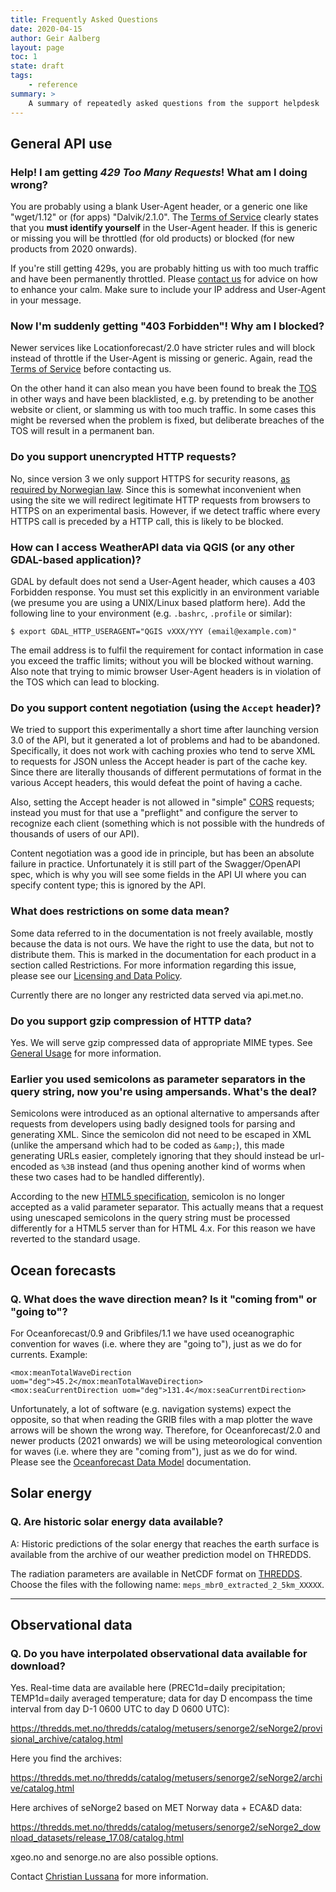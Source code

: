 ```yaml
---
title: Frequently Asked Questions
date: 2020-04-15
author: Geir Aalberg
layout: page
toc: 1
state: draft
tags:
    - reference
summary: >
    A summary of repeatedly asked questions from the support helpdesk
---
```


## General API use

### Help! I am getting *429 Too Many Requests*! What am I doing wrong?

You are probably using a blank User-Agent header, or a generic one like
"wget/1.12" or (for apps) "Dalvik/2.1.0".
The [Terms of Service](./TermsOfService) clearly states that you **must
identify yourself** in the User-Agent header. If this is generic or missing
you will be throttled (for old products) or blocked (for new products from 2020
onwards).

If you're still getting 429s, you are probably hitting us with too much traffic
and have been permanently throttled. Please [contact us](./support) for advice
on how to enhance your calm. Make sure to include your IP address and User-Agent
in your message.

### Now I'm suddenly getting "403 Forbidden"! Why am I blocked?

Newer services like Locationforecast/2.0 have stricter rules and will
block instead of throttle if the User-Agent is missing or generic.
Again, read the [Terms of Service](./TermsOfService) before contacting us.

On the other hand it can also mean you have been found to break the
[TOS](./TermsOfService) in other ways and have been blacklisted, e.g.
by pretending to be another website or client, or slamming us with too
much traffic. In some cases this might be reversed when the problem is fixed,
but deliberate breaches of the TOS will result in a permanent ban.

### Do you support unencrypted HTTP requests?

No, since version 3 we only support HTTPS for security reasons,
[as required by Norwegian law](https://lovdata.no/dokument/SF/forskrift/2013-04-05-959).
Since this is somewhat inconvenient when using the site we will redirect
legitimate HTTP requests from browsers to HTTPS on an experimental basis.
However, if we detect traffic where every HTTPS call is preceded by a HTTP call,
this is likely to be blocked.

### How can I access WeatherAPI data via QGIS (or any other GDAL-based application)?

GDAL by default does not send a User-Agent header, which causes a 403 Forbidden response.
You must set this explicitly in an environment variable (we presume you are using a
UNIX/Linux based platform here). Add the following line to your environment (e.g. `.bashrc`,
`.profile` or similar):

    $ export GDAL_HTTP_USERAGENT="QGIS vXXX/YYY (email@example.com)"

The email address is to fulfil the requirement for contact information in case you
exceed the traffic limits; without you will be blocked without warning. Also note
that trying to mimic browser User-Agent headers is in violation of the TOS which
can lead to blocking.

### Do you support content negotiation (using the `Accept` header)?

We tried to support this experimentally a short time after launching
version 3.0 of the API, but it generated a lot of problems and had to
be abandoned. Specifically, it does not work with caching proxies who
tend to serve XML to requests for JSON unless the Accept header is part
of the cache key. Since there are literally thousands of different
permutations of format in the various Accept headers, this would defeat
the point of having a cache.

Also, setting the Accept header is not allowed in "simple"
[CORS](https://developer.mozilla.org/en-US/docs/Web/HTTP/CORS) requests;
instead you must for that use a "preflight" and configure the server
to recognize each client (something which is not possible with the hundreds
of thousands of users of our API).

Content negotiation was a good ide in principle, but has been an absolute
failure in practice. Unfortunately it is still part of the Swagger/OpenAPI
spec, which is why you will see some fields in the API UI where you can
specify content type; this is ignored by the API.

### What does restrictions on some data mean?

Some data referred to in the documentation is not freely available, mostly
because the data is not ours. We have the right to use the data, but not to
distribute them. This is marked in the documentation for each product in a
section called Restrictions. For more information regarding this issue, please
see our [Licensing and Data Policy](.License).

Currently there are no longer any restricted data served via api.met.no.

### Do you support gzip compression of HTTP data?

Yes. We will serve gzip compressed data of appropriate MIME types.
See [General Usage](./usage) for more information.

### Earlier you used semicolons as parameter separators in the query string, now you're using ampersands. What's the deal?

Semicolons were introduced as an optional alternative to ampersands
after requests from developers using badly designed tools for parsing
and generating XML. Since the semicolon did not need to be escaped in
XML (unlike the ampersand which had to be coded as `&amp;`), this made
generating URLs easier, completely ignoring that they should instead
be url-encoded as `%3B` instead (and thus opening another kind of worms
when these two cases had to be handled differently).

According to the new [HTML5 specification](https://www.w3.org/TR/2014/REC-html5-20141028/forms.html#url-encoded-form-data),
semicolon is no longer accepted as a valid parameter separator.
This actually means that a request using unescaped semicolons
in the query string must be processed differently for a HTML5
server than for HTML 4.x. For this reason we have reverted to
the standard usage.

## Ocean forecasts

### Q. What does the wave direction mean? Is it "coming from" or "going to"?

For Oceanforecast/0.9 and Gribfiles/1.1 we have used oceanographic convention
for waves (i.e. where they are "going to"), just as we do for currents. Example:

    <mox:meanTotalWaveDirection uom="deg">45.2</mox:meanTotalWaveDirection>
    <mox:seaCurrentDirection uom="deg">131.4</mox:seaCurrentDirection>

Unfortunately, a lot of software (e.g. navigation systems) expect the opposite,
so that when reading the GRIB files with a map plotter the wave arrows will be
shown the wrong way. Therefore, for Oceanforecast/2.0 and newer products (2021
onwards) we will be using meteorological convention for waves (i.e. where they
are "coming from"), just as we do for wind.
Please see the [Oceanforecast Data Model](./oceanforecast/datamodel) documentation.

## Solar energy

### Q. Are historic solar energy data available?

A: Historic predictions of the solar energy that reaches the earth surface is
available from the archive of our weather prediction model on THREDDS.

The radiation parameters are available in NetCDF
format on [THREDDS](https://thredds.met.no/thredds/catalog/meps25epsarchive/catalog.html).
Choose the files with the following name: `meps_mbr0_extracted_2_5km_XXXXX`.

----------------------------------------

## Observational data

### Q. Do you have interpolated observational data available for download?

Yes. Real-time data are available here (PREC1d=daily precipitation; TEMP1d=daily
averaged temperature; data for day D encompass the time interval from day
D-1 0600 UTC to day D 0600 UTC):

<https://thredds.met.no/thredds/catalog/metusers/senorge2/seNorge2/provisional_archive/catalog.html>

Here you find the archives:

<https://thredds.met.no/thredds/catalog/metusers/senorge2/seNorge2/archive/catalog.html>

Here archives of seNorge2 based on MET Norway data + ECA&D data:

<https://thredds.met.no/thredds/catalog/metusers/senorge2/seNorge2_download_datasets/release_17.08/catalog.html>

xgeo.no and senorge.no are also possible options.

Contact [Christian Lussana](mailto:cristian.lussana@met.no) for more information.
